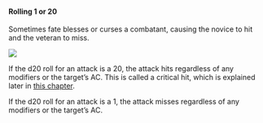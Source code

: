 #### Rolling 1 or 20

Sometimes fate blesses or curses a combatant, causing the novice to hit and the veteran to miss.

[![](https://www.dndbeyond.com/attachments/thumbnails/0/673/420/921/c93.png)](https://www.dndbeyond.com/attachments/0/673/c93.png)

If the d20 roll for an attack is a 20, the attack hits regardless of any modifiers or the target’s AC. This is called a critical hit, which is explained later in [this chapter](https://www.dndbeyond.com/sources/phb/combat#CriticalHits).

If the d20 roll for an attack is a 1, the attack misses regardless of any modifiers or the target’s AC.

